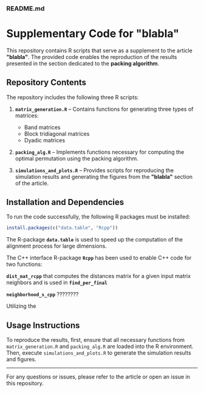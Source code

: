 ### **README.md**  

# **Supplementary Code for "blabla"**  

This repository contains R scripts that serve as a supplement to the article **"blabla"**. The provided code enables the reproduction of the results presented in the section dedicated to the **packing algorithm**.  

## **Repository Contents**  

The repository includes the following three R scripts:  

1. **`matrix_generation.R`** – Contains functions for generating three types of matrices:  
   - Band matrices  
   - Block tridiagonal matrices  
   - Dyadic matrices  

2. **`packing_alg.R`** – Implements functions necessary for computing the optimal permutation using the packing algorithm.  

3. **`simulations_and_plots.R`** – Provides scripts for reproducing the simulation results and generating the figures from the **"blabla"** section of the article.  

## **Installation and Dependencies**  

To run the code successfully, the following R packages must be installed:  

```r
install.packages(c("data.table", "Rcpp"))
```
The R-package **`data.table`** is used to speed up the computation of the alignment process for large dimensions.

The C++ interface R-package **`Rcpp`** has been used to enable C++ code for two functions:

**`dist_mat_rcpp`** that computes the distances matrix for a given input matrix neighbors and is used in **`find_per_final`**

**`neighborhood_s_cpp`**   ????????

Utilizing the 

## **Usage Instructions**  

To reproduce the results, first, ensure that all necessary functions from `matrix_generation.R` and `packing_alg.R` are loaded into the R environment. Then, execute `simulations_and_plots.R` to generate the simulation results and figures.  

---

For any questions or issues, please refer to the article or open an issue in this repository.
